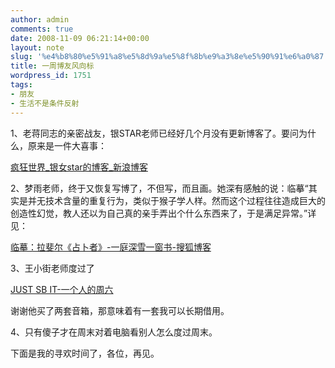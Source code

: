 ```yaml
---
author: admin
comments: true
date: 2008-11-09 06:21:14+00:00
layout: note
slug: '%e4%b8%80%e5%91%a8%e5%8d%9a%e5%8f%8b%e9%a3%8e%e5%90%91%e6%a0%87'
title: 一周博友风向标
wordpress_id: 1751
tags:
- 朋友
- 生活不是条件反射
---
```


1、老蒋同志的亲密战友，银STAR老师已经好几个月没有更新博客了。要问为什么，原来是一件大喜事：  
  
[疯狂世界_银女star的博客_新浪博客](http://blog.sina.com.cn/s/blog_52184a5a0100bmdu.html)  
  
2、梦雨老师，终于又恢复写博了，不但写，而且画。她深有感触的说：临摹“其实是并无技术含量的重复行为，类似于猴子学人样。然而这个过程往往造成巨大的创造性幻觉，教人还以为自己真的亲手弄出个什么东西来了，于是满足异常。”详见：

<blockquote></blockquote>

[临摹：拉斐尔《占卜者》-一庭深雪一窗书-搜狐博客](http://desolatelin.blog.sohu.com/103814700.html)  
  
3、王小街老师度过了

<blockquote></blockquote>

[JUST SB IT-一个人的周六](http://www.subtomato.com/post/265.html)  
  
谢谢他买了两套音箱，那意味着有一套我可以长期借用。  
  
4、只有傻子才在周末对着电脑看别人怎么度过周末。  
  
下面是我的寻欢时间了，各位，再见。  


<blockquote></blockquote>
